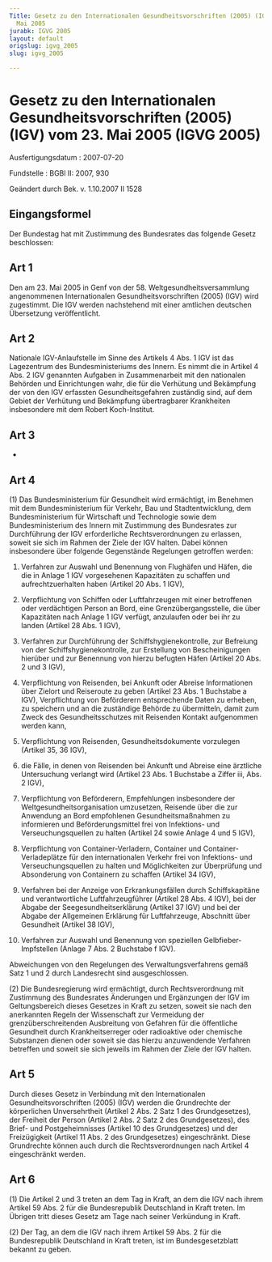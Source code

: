 ```yaml
---
Title: Gesetz zu den Internationalen Gesundheitsvorschriften (2005) (IGV) vom 23.
  Mai 2005
jurabk: IGVG 2005
layout: default
origslug: igvg_2005
slug: igvg_2005

---
```


# Gesetz zu den Internationalen Gesundheitsvorschriften (2005) (IGV) vom 23. Mai 2005 (IGVG 2005)

Ausfertigungsdatum
:   2007-07-20

Fundstelle
:   BGBl II: 2007, 930

Geändert durch Bek. v. 1.10.2007 II 1528


## Eingangsformel

Der Bundestag hat mit Zustimmung des Bundesrates das folgende Gesetz
beschlossen:


## Art 1

Den am 23. Mai 2005 in Genf von der 58. Weltgesundheitsversammlung
angenommenen Internationalen Gesundheitsvorschriften (2005) (IGV) wird
zugestimmt. Die IGV werden nachstehend mit einer amtlichen deutschen
Übersetzung veröffentlicht.


## Art 2

Nationale IGV-Anlaufstelle im Sinne des Artikels 4 Abs. 1 IGV ist das
Lagezentrum des Bundesministeriums des Innern. Es nimmt die in Artikel
4 Abs. 2 IGV genannten Aufgaben in Zusammenarbeit mit den nationalen
Behörden und Einrichtungen wahr, die für die Verhütung und Bekämpfung
der von den IGV erfassten Gesundheitsgefahren zuständig sind, auf dem
Gebiet der Verhütung und Bekämpfung übertragbarer Krankheiten
insbesondere mit dem Robert Koch-Institut.


## Art 3

-


## Art 4

(1) Das Bundesministerium für Gesundheit wird ermächtigt, im Benehmen
mit dem Bundesministerium für Verkehr, Bau und Stadtentwicklung, dem
Bundesministerium für Wirtschaft und Technologie sowie dem
Bundesministerium des Innern mit Zustimmung des Bundesrates zur
Durchführung der IGV erforderliche Rechtsverordnungen zu erlassen,
soweit sie sich im Rahmen der Ziele der IGV halten. Dabei können
insbesondere über folgende Gegenstände Regelungen getroffen werden:

1.  Verfahren zur Auswahl und Benennung von Flughäfen und Häfen, die die
    in Anlage 1 IGV vorgesehenen Kapazitäten zu schaffen und
    aufrechtzuerhalten haben (Artikel 20 Abs. 1 IGV),


2.  Verpflichtung von Schiffen oder Luftfahrzeugen mit einer betroffenen
    oder verdächtigen Person an Bord, eine Grenzübergangsstelle, die über
    Kapazitäten nach Anlage 1 IGV verfügt, anzulaufen oder bei ihr zu
    landen (Artikel 28 Abs. 1 IGV),


3.  Verfahren zur Durchführung der Schiffshygienekontrolle, zur Befreiung
    von der Schiffshygienekontrolle, zur Erstellung von Bescheinigungen
    hierüber und zur Benennung von hierzu befugten Häfen (Artikel 20 Abs.
    2 und 3 IGV),


4.  Verpflichtung von Reisenden, bei Ankunft oder Abreise Informationen
    über Zielort und Reiseroute zu geben (Artikel 23 Abs. 1 Buchstabe a
    IGV), Verpflichtung von Beförderern entsprechende Daten zu erheben, zu
    speichern und an die zuständige Behörde zu übermitteln, damit zum
    Zweck des Gesundheitsschutzes mit Reisenden Kontakt aufgenommen werden
    kann,


5.  Verpflichtung von Reisenden, Gesundheitsdokumente vorzulegen (Artikel
    35, 36 IGV),


6.  die Fälle, in denen von Reisenden bei Ankunft und Abreise eine
    ärztliche Untersuchung verlangt wird (Artikel 23 Abs. 1 Buchstabe a
    Ziffer iii, Abs. 2 IGV),


7.  Verpflichtung von Beförderern, Empfehlungen insbesondere der
    Weltgesundheitsorganisation umzusetzen, Reisende über die zur
    Anwendung an Bord empfohlenen Gesundheitsmaßnahmen zu informieren und
    Beförderungsmittel frei von Infektions- und Verseuchungsquellen zu
    halten (Artikel 24 sowie Anlage 4 und 5 IGV),


8.  Verpflichtung von Container-Verladern, Container und Container-
    Verladeplätze für den internationalen Verkehr frei von Infektions- und
    Verseuchungsquellen zu halten und Möglichkeiten zur Überprüfung und
    Absonderung von Containern zu schaffen (Artikel 34 IGV),


9.  Verfahren bei der Anzeige von Erkrankungsfällen durch Schiffskapitäne
    und verantwortliche Luftfahrzeugführer (Artikel 28 Abs. 4 IGV), bei
    der Abgabe der Seegesundheitserklärung (Artikel 37 IGV) und bei der
    Abgabe der Allgemeinen Erklärung für Luftfahrzeuge, Abschnitt über
    Gesundheit (Artikel 38 IGV),


10. Verfahren zur Auswahl und Benennung von speziellen Gelbfieber-
    Impfstellen (Anlage 7 Abs. 2 Buchstabe f IGV).



Abweichungen von den Regelungen des Verwaltungsverfahrens gemäß Satz 1
und 2 durch Landesrecht sind ausgeschlossen.

(2) Die Bundesregierung wird ermächtigt, durch Rechtsverordnung mit
Zustimmung des Bundesrates Änderungen und Ergänzungen der IGV im
Geltungsbereich dieses Gesetzes in Kraft zu setzen, soweit sie nach
den anerkannten Regeln der Wissenschaft zur Vermeidung der
grenzüberschreitenden Ausbreitung von Gefahren für die öffentliche
Gesundheit durch Krankheitserreger oder radioaktive oder chemische
Substanzen dienen oder soweit sie das hierzu anzuwendende Verfahren
betreffen und soweit sie sich jeweils im Rahmen der Ziele der IGV
halten.


## Art 5

Durch dieses Gesetz in Verbindung mit den Internationalen
Gesundheitsvorschriften (2005) (IGV) werden die Grundrechte der
körperlichen Unversehrtheit (Artikel 2 Abs. 2 Satz 1 des
Grundgesetzes), der Freiheit der Person (Artikel 2 Abs. 2 Satz 2 des
Grundgesetzes), des Brief- und Postgeheimnisses (Artikel 10 des
Grundgesetzes) und der Freizügigkeit (Artikel 11 Abs. 2 des
Grundgesetzes) eingeschränkt. Diese Grundrechte können auch durch die
Rechtsverordnungen nach Artikel 4 eingeschränkt werden.


## Art 6

(1) Die Artikel 2 und 3 treten an dem Tag in Kraft, an dem die IGV
nach ihrem Artikel 59 Abs. 2 für die Bundesrepublik Deutschland in
Kraft treten. Im Übrigen tritt dieses Gesetz am Tage nach seiner
Verkündung in Kraft.

(2) Der Tag, an dem die IGV nach ihrem Artikel 59 Abs. 2 für die
Bundesrepublik Deutschland in Kraft treten, ist im Bundesgesetzblatt
bekannt zu geben.

